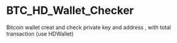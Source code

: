 # BTC_HD_Wallet_Checker
Bitcoin wallet creat and check private key and address , with total transaction (use HDWallet)
